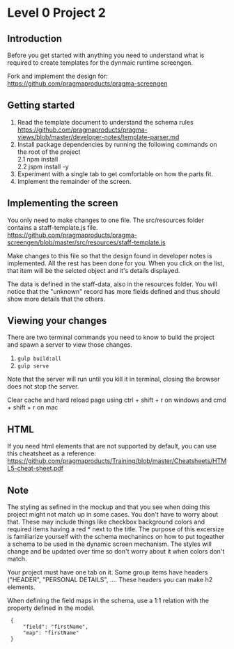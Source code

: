# Level 0 Project 2

## Introduction
 Before you get started with anything you need to understand what is required to create templates for the dynmaic runtime screengen.
 
 Fork and implement the design for:  
 https://github.com/pragmaproducts/pragma-screengen
 
 ## Getting started
 1. Read the template document to understand the schema rules  
 https://github.com/pragmaproducts/pragma-views/blob/master/developer-notes/template-parser.md
 1. Install package dependencies by running the following commands on the root of the project  
 2.1 npm install  
 2.2 jspm install -y
 1. Experiment with a single tab to get comfortable on how the parts fit.
 1. Implement the remainder of the screen.
 
 ## Implementing the screen
 You only need to make changes to one file.
 The src/resources folder contains a staff-template.js file.
 https://github.com/pragmaproducts/pragma-screengen/blob/master/src/resources/staff-template.js
 
 Make changes to this file so that the design found in developer notes is implemented.
 All the rest has been done for you. When you click on the list, that item will be the selcted object and it's details displayed.

 The data is defined in the staff-data, also in the resources folder. You will notice that the "unknown" record has more fields defined and thus should show more details that the others.
 
 ## Viewing your changes
 There are two terminal commands you need to know to build the project and spawn a server to view those changes.
 
 1. `gulp build:all`
 2. `gulp serve`
 
 Note that the server will run until you kill it in terminal, closing the browser does not stop the server.
 
 Clear cache and hard reload page using
 ctrl + shift + r on windows and 
 cmd + shift + r on mac
 
 ## HTML
 If you need html elements that are not supported by default, you can use this cheatsheet as a reference:  
 https://github.com/pragmaproducts/Training/blob/master/Cheatsheets/HTML5-cheat-sheet.pdf
 
## Note
The styling as sefined in the mockup and that you see when doing this project might not match up in some cases. 
You don't have to worry about that. These may include things like checkbox background colors and required items having a red * next to the title. The purpose of this excersize is familiarize yourself with the schema mechanincs on how to put togeather a schema to be used in the dynamic screen mechanism. The styles will change and be updated over time so don't worry about it when colors don't match.

Your project must have one tab on it.
Some group items have headers ("HEADER", "PERSONAL DETAILS", .... These headers you can make h2 elements.

When defining the field maps in the schema, use a 1:1 relation with the property defined in the model.
```
 {
     "field": "firstName",
     "map": "firstName"
 }
```


